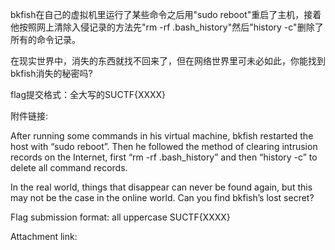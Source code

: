 bkfish在自己的虚拟机里运行了某些命令之后用"sudo reboot"重启了主机，接着他按照网上清除入侵记录的方法先"rm -rf .bash_history"然后"history -c"删除了所有的命令记录。

在现实世界中，消失的东西就找不回来了，但在网络世界里可未必如此，你能找到bkfish消失的秘密吗?

flag提交格式：全大写的SUCTF{XXXX}

附件链接:

After running some commands in his virtual machine, bkfish restarted the host with “sudo reboot”. Then he followed the method of clearing intrusion records on the Internet, first “rm -rf .bash_history” and then “history -c” to delete all command records.

In the real world, things that disappear can never be found again, but this may not be the case in the online world. Can you find bkfish’s lost secret?

Flag submission format: all uppercase SUCTF{XXXX}

Attachment link:
